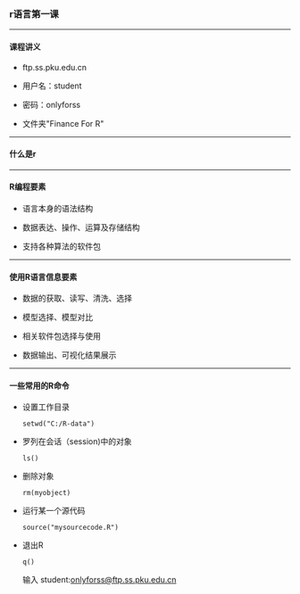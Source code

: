 ### r语言第一课

---

#### 课程讲义

* ftp.ss.pku.edu.cn

* 用户名：student

* 密码：onlyforss

* 文件夹"Finance For R"

---

#### 什么是r

---

#### R编程要素

* 语言本身的语法结构

* 数据表达、操作、运算及存储结构

* 支持各种算法的软件包

---

#### 使用R语言信息要素

* 数据的获取、读写、清洗、选择

* 模型选择、模型对比

* 相关软件包选择与使用

* 数据输出、可视化结果展示

---

#### 一些常用的R命令

* 设置工作目录

  ```
  setwd("C:/R-data")
  ```

* 罗列在会话（session)中的对象

  ```ls()
  ls()
  ```

* 删除对象

  ```
  rm(myobject)
  ```

* 运行某一个源代码

  ```
  source("mysourcecode.R")
  ```

* 退出R

  ```
  q()
  ```

  输入 student:onlyforss@ftp.ss.pku.edu.cn